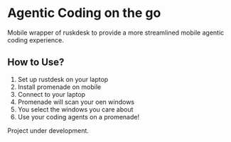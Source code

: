 # Agentic Coding on the go

Mobile wrapper of ruskdesk to provide a more streamlined mobile agentic coding experience. 

## How to Use?

1. Set up rustdesk on your laptop
2. Install promenade on mobile
3. Connect to your laptop
4. Promenade will scan your oen windows
5. You select the windows you care about
6. Use your coding agents on a promenade!

Project under development.
